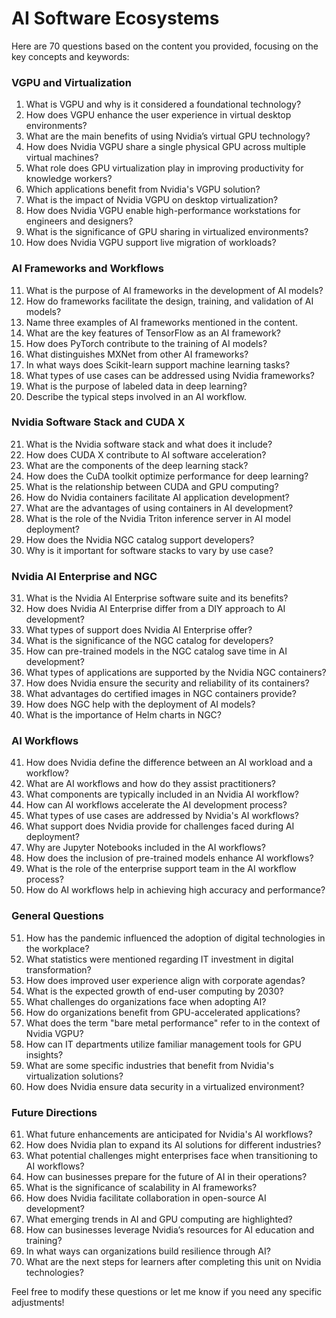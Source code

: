 # AI Software Ecosystems

Here are 70 questions based on the content you provided, focusing on the key concepts and keywords:

### VGPU and Virtualization
1. What is VGPU and why is it considered a foundational technology?
2. How does VGPU enhance the user experience in virtual desktop environments?
3. What are the main benefits of using Nvidia’s virtual GPU technology?
4. How does Nvidia VGPU share a single physical GPU across multiple virtual machines?
5. What role does GPU virtualization play in improving productivity for knowledge workers?
6. Which applications benefit from Nvidia's VGPU solution?
7. What is the impact of Nvidia VGPU on desktop virtualization?
8. How does Nvidia VGPU enable high-performance workstations for engineers and designers?
9. What is the significance of GPU sharing in virtualized environments?
10. How does Nvidia VGPU support live migration of workloads?

### AI Frameworks and Workflows
11. What is the purpose of AI frameworks in the development of AI models?
12. How do frameworks facilitate the design, training, and validation of AI models?
13. Name three examples of AI frameworks mentioned in the content.
14. What are the key features of TensorFlow as an AI framework?
15. How does PyTorch contribute to the training of AI models?
16. What distinguishes MXNet from other AI frameworks?
17. In what ways does Scikit-learn support machine learning tasks?
18. What types of use cases can be addressed using Nvidia frameworks?
19. What is the purpose of labeled data in deep learning?
20. Describe the typical steps involved in an AI workflow.

### Nvidia Software Stack and CUDA X
21. What is the Nvidia software stack and what does it include?
22. How does CUDA X contribute to AI software acceleration?
23. What are the components of the deep learning stack?
24. How does the CuDA toolkit optimize performance for deep learning?
25. What is the relationship between CUDA and GPU computing?
26. How do Nvidia containers facilitate AI application development?
27. What are the advantages of using containers in AI development?
28. What is the role of the Nvidia Triton inference server in AI model deployment?
29. How does the Nvidia NGC catalog support developers?
30. Why is it important for software stacks to vary by use case?

### Nvidia AI Enterprise and NGC
31. What is the Nvidia AI Enterprise software suite and its benefits?
32. How does Nvidia AI Enterprise differ from a DIY approach to AI development?
33. What types of support does Nvidia AI Enterprise offer?
34. What is the significance of the NGC catalog for developers?
35. How can pre-trained models in the NGC catalog save time in AI development?
36. What types of applications are supported by the Nvidia NGC containers?
37. How does Nvidia ensure the security and reliability of its containers?
38. What advantages do certified images in NGC containers provide?
39. How does NGC help with the deployment of AI models?
40. What is the importance of Helm charts in NGC?

### AI Workflows
41. How does Nvidia define the difference between an AI workload and a workflow?
42. What are AI workflows and how do they assist practitioners?
43. What components are typically included in an Nvidia AI workflow?
44. How can AI workflows accelerate the AI development process?
45. What types of use cases are addressed by Nvidia's AI workflows?
46. What support does Nvidia provide for challenges faced during AI deployment?
47. Why are Jupyter Notebooks included in the AI workflows?
48. How does the inclusion of pre-trained models enhance AI workflows?
49. What is the role of the enterprise support team in the AI workflow process?
50. How do AI workflows help in achieving high accuracy and performance?

### General Questions
51. How has the pandemic influenced the adoption of digital technologies in the workplace?
52. What statistics were mentioned regarding IT investment in digital transformation?
53. How does improved user experience align with corporate agendas?
54. What is the expected growth of end-user computing by 2030?
55. What challenges do organizations face when adopting AI?
56. How do organizations benefit from GPU-accelerated applications?
57. What does the term "bare metal performance" refer to in the context of Nvidia VGPU?
58. How can IT departments utilize familiar management tools for GPU insights?
59. What are some specific industries that benefit from Nvidia's virtualization solutions?
60. How does Nvidia ensure data security in a virtualized environment?

### Future Directions
61. What future enhancements are anticipated for Nvidia's AI workflows?
62. How does Nvidia plan to expand its AI solutions for different industries?
63. What potential challenges might enterprises face when transitioning to AI workflows?
64. How can businesses prepare for the future of AI in their operations?
65. What is the significance of scalability in AI frameworks?
66. How does Nvidia facilitate collaboration in open-source AI development?
67. What emerging trends in AI and GPU computing are highlighted?
68. How can businesses leverage Nvidia’s resources for AI education and training?
69. In what ways can organizations build resilience through AI?
70. What are the next steps for learners after completing this unit on Nvidia technologies?

Feel free to modify these questions or let me know if you need any specific adjustments!